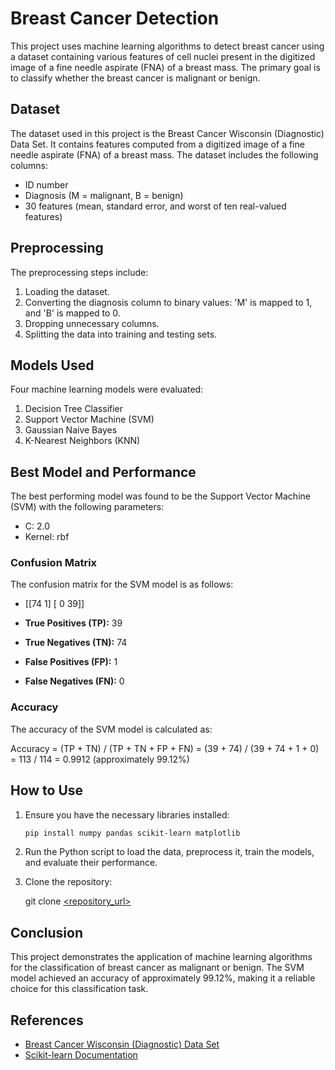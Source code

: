 # Breast Cancer Detection

This project uses machine learning algorithms to detect breast cancer using a dataset containing various features of cell nuclei present in the digitized image of a fine needle aspirate (FNA) of a breast mass. The primary goal is to classify whether the breast cancer is malignant or benign.

## Dataset

The dataset used in this project is the Breast Cancer Wisconsin (Diagnostic) Data Set. It contains features computed from a digitized image of a fine needle aspirate (FNA) of a breast mass. The dataset includes the following columns:

- ID number
- Diagnosis (M = malignant, B = benign)
- 30 features (mean, standard error, and worst of ten real-valued features)

## Preprocessing

The preprocessing steps include:
1. Loading the dataset.
2. Converting the diagnosis column to binary values: 'M' is mapped to 1, and 'B' is mapped to 0.
3. Dropping unnecessary columns.
4. Splitting the data into training and testing sets.

## Models Used

Four machine learning models were evaluated:
1. Decision Tree Classifier
2. Support Vector Machine (SVM)
3. Gaussian Naive Bayes
4. K-Nearest Neighbors (KNN)

## Best Model and Performance

The best performing model was found to be the Support Vector Machine (SVM) with the following parameters:
- C: 2.0
- Kernel: rbf

### Confusion Matrix

The confusion matrix for the SVM model is as follows:
- [[74 1]
[ 0 39]]



- **True Positives (TP):** 39
- **True Negatives (TN):** 74
- **False Positives (FP):** 1
- **False Negatives (FN):** 0

### Accuracy

The accuracy of the SVM model is calculated as:

Accuracy = (TP + TN) / (TP + TN + FP + FN)
= (39 + 74) / (39 + 74 + 1 + 0)
= 113 / 114
= 0.9912 (approximately 99.12%)


## How to Use

1. Ensure you have the necessary libraries installed:
    ```sh
    pip install numpy pandas scikit-learn matplotlib
    ```

2. Run the Python script to load the data, preprocess it, train the models, and evaluate their performance.

3. Clone the repository:

    git clone [<repository_url>](https://github.com/Elangovan0101/Breast-Cancer-Prediction.git)


## Conclusion

This project demonstrates the application of machine learning algorithms for the classification of breast cancer as malignant or benign. The SVM model achieved an accuracy of approximately 99.12%, making it a reliable choice for this classification task.

## References

- [Breast Cancer Wisconsin (Diagnostic) Data Set](https://archive.ics.uci.edu/ml/datasets/Breast+Cancer+Wisconsin+(Diagnostic))
- [Scikit-learn Documentation](https://scikit-learn.org/stable/documentation.html)

